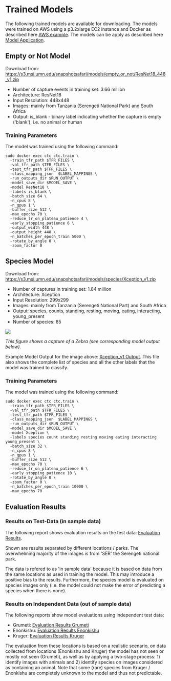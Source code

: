 # Trained Models

The following trained models are available for downloading. The models were trained on AWS using a p3.2xlarge EC2  instance and Docker as described here [AWS example](../docs/Docker_GPU.md). The models can be apply as described here [Model Application](../README.md#5-model-use).

## Empty or Not Model

Download from: https://s3.msi.umn.edu/snapshotsafari/models/empty_or_not/ResNet18_448_v1.zip

* Number of capture events in training set: 3.66 million
* Architecture: ResNet18
* Input Resolution: 448x448
* Images: mainly from Tanzania (Serengeti National Park) and South Africa
* Output: is_blank - binary label indicating whether the capture is empty ('blank'), i.e. no animal or human


### Training Parameters

The model was trained using the following command:

```
sudo docker exec ctc ctc.train \
  -train_tfr_path $TFR_FILES \
  -val_tfr_path $TFR_FILES \
  -test_tfr_path $TFR_FILES \
  -class_mapping_json  $LABEL_MAPPINGS \
  -run_outputs_dir $RUN_OUTPUT \
  -model_save_dir $MODEL_SAVE \
  -model ResNet18 \
  -labels is_blank \
  -batch_size 64 \
  -n_cpus 8 \
  -n_gpus 1 \
  -buffer_size 512 \
  -max_epochs 70 \
  -reduce_lr_on_plateau_patience 4 \
  -early_stopping_patience 6 \
  -output_width 448 \
  -output_height 448 \
  -n_batches_per_epoch_train 5000 \
  -rotate_by_angle 0 \
  -zoom_factor 0
```

## Species Model

Download from: https://s3.msi.umn.edu/snapshotsafari/models/species/Xception_v1.zip

* Number of captures in training set: 1.84 million
* Architecture: Xception
* Input Resolution: 299x299
* Images: mainly from Tanzania (Serengeti National Part) and South Africa
* Output: species, counts, standing, resting, moving, eating, interacting, young_present
* Number of species: 85

<img src="https://github.com/marco-willi/camera-trap-classifier/blob/master/docs/figures/zebra_example.png"/>

*This figure shows a capture of a Zebra (see corresponding model output below).*

Example Model Output for the image above: [Xception_v1 Output](../docs/figures/example_pred_Xception_v1.json). This file also shows the complete list of species and all the other labels that the model was trained to classify.

### Training Parameters

The model was trained using the following command:

```
sudo docker exec ctc ctc.train \
  -train_tfr_path $TFR_FILES \
  -val_tfr_path $TFR_FILES \
  -test_tfr_path $TFR_FILES \
  -class_mapping_json  $LABEL_MAPPINGS \
  -run_outputs_dir $RUN_OUTPUT \
  -model_save_dir $MODEL_SAVE \
  -model Xception \
  -labels species count standing resting moving eating interacting young_present \
  -batch_size 32 \
  -n_cpus 8 \
  -n_gpus 1 \
  -buffer_size 512 \
  -max_epochs 70 \
  -reduce_lr_on_plateau_patience 6 \
  -early_stopping_patience 10 \
  -rotate_by_angle 0 \
  -zoom_factor 0 \
  -n_batches_per_epoch_train 10000 \
  -max_epochs 70
```

## Evaluation Results

### Results on Test-Data (in sample data)

The following report shows evaluation results on the test data: [Evaluation Results](../docs/figures/Evaluation_SnapshotSafariModels.pdf).

Shown are results separated by different locations / parks. The overwhelming majority of the images is from 'SER' the Serengeti national park.

The data is refered to as 'in sample data' because it is based on data from the same locations as used in training the model. This may introduce a positive bias to the results. Furthermore, the species model is evaluated on species images only (i.e. the model could not make the error of predicting a species when there is none).


### Results on Independent Data (out of sample data)

The following reports show model evaluations using independent test data:

* Grumeti: [Evaluation Results Grumeti](../docs/figures/GRU_S1_model_evaluation.pdf)
* Enonkishu: [Evaluation Results Enonkishu](../docs/figures/ENO_S1_model_evaluation.pdf)
* Kruger: [Evaluation Results Kruger](../docs/figures/KRU_S1_model_evaluation.pdf)

The evaluation from these locations is based on a realistic scenario, on data collected from locations (Enonkishu and Kruger) the model has not seen or mostly not seen (Grumeti), as well as by applying a two-stage process: 1) identify images with animals and 2) identify species on images considered as containing an animal. Note that some (rare) species from Kruger / Enonkishu are completely unknown to the model and thus not predictable.
